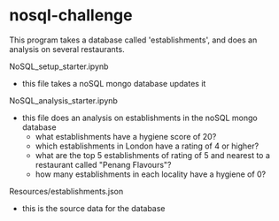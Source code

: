 # nosql-challenge
This program takes a database called 'establishments', and does an analysis on several restaurants.

NoSQL_setup_starter.ipynb
- this file takes a noSQL mongo database updates it

NoSQL_analysis_starter.ipynb
- this file does an analysis on establishments in the noSQL mongo database
    - what establishments have a hygiene score of 20?
    - which establishments in London have a rating of 4 or higher?
    - what are the top 5 establishments of rating of 5 and nearest to a restaurant called "Penang Flavours"?
    - how many establishments in each locality have a hygiene of 0?

Resources/establishments.json
- this is the source data for the database
